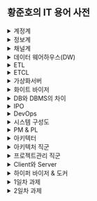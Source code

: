 ## 황준호의 IT 용어 사전

<details markdown="1">
<summary>계정계</summary>

<img src="./architecture.jpg"><br>
본연의 금융 업무 처리 시스템. 고객의 거래 데이터 자체를 다루는 영역<br>

업무: 계좌 개설 및 폐쇄, 입출금,이체, 외환 시스템 처리 등<br>
특징: 가장 핵심적인 시스템, 장애가 바로 금전적 피해로 이어짐. 필히 보수적으로 운영되는 영역 안정성이 최우선(삼중 백업)<br>

</details>
<details markdown="1">
<summary>정보계</summary>

계정계에서 생성된 데이터를 기반으로 영업점 및 각 부서의 업무처리에 필요한, 참고해야할 기록과 통계를 관리하는 시스템.<br>

업무:<br>
1) 목적별 전문 데이터 관리: 신용평가, 여신승인,리스크관리<br>
2) 기업 전략을 위한 데이터관리: 수익관리, 고객관계관리, 성과관리, 위험관리, 마케팅 등<br>
특징: 최근 고객 중심 서비스가 주요해지며, 고객 접점 채널에 즉각적인 마케팅과 개인화가 가능하도록 빅데이터 기술이 가장 많이 활용되고 있음.<br>

</details>
<details markdown="1">
<summary>채널계</summary>

고객 유입 채널이 다양해짐에 따라 이러한 고객들과 접하는 통로를 관리하는 시스템.

</details>

<details markdown="1">
<summary>데이터 웨어하우스(DW)</summary>

데이터웨어 하우스(DW)는 기존 정보를 활용해 더 나은 정보를 제공하고, 데이터의 품질을 향상시키며, 조직의 변화를 지원하고 비용과 자원관리의 효율성을 향상시키는 것이 목적이다.<br>

데이터 웨어하우스의 4가지 특성<br>
▷ 주제지향(Subject Oriented):<br>
기존의 데이터베이스가 대출, 예금, 재고관리 등과 같은 '기능'이나 '업무' 처리를 중심으로 설계되는 것에 비해 데이터웨어 하우스(DW)는 고객, 거래처, 공급자, 상품 등과 같은 '주제' 중심으로 구성된다. 즉, 이용자에게 이해하기 쉬운 형태로 제공된다.<br>

▷ 통합(Integrated):<br>
기존의 운영시스템은 부서나 부문, 혹은 기관별로 일관성 없는 다량의 데이터를 중복 관리하지만, 데이터 웨어하우스(DW)는 데이터 속성의 이름, 코드의 구조, 도량형 단위 등의 일관성을 유지하며 전사적 관점에서 하나로 통합한다.<br>

▷ 시계열(Time Variant):<br>
기존의 데이터베이스는 사용자가 사용하는 현재 시간을 기준으로 최신의 값을 유지하지만, 데이터웨어 하우스(DW)는 일정 기간 수집된 데이터를 갱신 없이 보관하며 일, 월, 분기, 년 등과 같은 기간 관련 정보를 함께 저장한다.<br>

시계열성은 어떤 자료가 시간에 따라 변경되어야 하는 것이 아니고, 시간에 따른 변경을 항상 반영하고 있어야 함을 의미한다.<br>

▷ 비휘발성(Nonvolatile):<br>
기존의 데이터베이스에서는 추가나 삭제, 변경 등과 같은 갱신 작업이 레코드 단위로 지속적으로 발생하지만, 데이터 웨어하우스(DW) 내의 데이터는 일단 적재(loading)가 완료되면 읽기 전용 형태의 스냅 샷 데이터로 존재하게 된다.<br>


</details>

<details markdown="1">
<summary>ETL</summary>

ETL이란 데이터 웨어하우스 구축 시 데이터를 운영 시스템에서 추출하여 가공(변환, 정제)한 후 데이터 웨어하우스(DW)에 적재하는 모든 과정을 말한다. 일반적으로 발생하는 데이터 변환에는 필터링, 정렬, 집계, 데이터 조인, 데이터 정리, 중복 제거 및 데이터 유효성 검사 등의 다양한 작업이 포함된다.<br>

▷ Extract: 하나 또는 그 이상의 데이터 원천들로 부터 데이터 획득<br>
▷ Transform: 데이터 클렌징, 형식 변환 및 표준화, 통합 또는 다수 애플리케이션에 내장된 비즈니스룰 적용 등<br>
▷ Load: 변형 단계의 처리가 완료된 데이터를 특정 목표 시스템에 적재<br>


</details>
<details markdown="1">
<summary>ETCL</summary>

Extraction(추출)<br>
다수의 소스시스템으로 부터 데이터를 추출하는 기능<br>

Transformation(변환)<br>
DW내 표준화 규칙에 의거 데이터 변환<br>
소스시스템 데이터를 DW 시스템 모델을 형태로 변경<br>

Cleansing(정제)<br>


</details>
<details markdown="1">
<summary>가상화서버</summary>

가상화가 대세. -> 예전에는 일부만 가상화를 사용했지만 이제 금융권도 코어부분도 가상화서버에 올리고 있다.<br>

개발서버, 테스트서버, 운용서버<br>

이렇게 한 프로젝트에 여러 서버들이 필요한데, 이러한 서버를 구축하는데 6주걸린다.<br>

하지만, 가상화를 이용하면 하루면 끝.<br>

기존에 가상화서비스의 보안과 성능의 문제로 일부만 가상화서버를 사용했던 금융권이<br>

최근 기술 제약의 극복으로 많은 부분을 가상화로 전환하려는 움직임이 활발하기 때문에<br>

가상화 서버에 대한 지식과 기술은 필수적이다.<br>

</details>

<details markdown="1">
<summary>화이트 바이저</summary>

??

</details>

<details markdown="1">
<summary>DB와 DBMS의 차이</summary>

DB는 data들을 얻기위해 효율적으로 저장된 집합체이고.<br>
DBMS는 이러한 DB를 쉽게 만들고 관리하는 여러가지 프로그램들이 모인 하나의 시스템을 뜻한다. 데이터베이스 관리시스템.<br>

</details>

<details markdown="1">
<summary>IPO</summary>

Input -> Processing -> Output

</details>

<details markdown="1">
<summary>DevOps</summary>

데브옵스(DevOps)는 소프트웨어의 개발(Development)과 운영(Operations)의 합성어로서, 소프트웨어 개발자와 정보기술 전문가 간의 소통, 협업 및 통합을 강조하는 개발 환경이나 문화를 말한다.

</details>

<details markdown="1">
<summary>시스템 구성도</summary>

<img src="./system.png"><br>

</details>

<details markdown="1">
<summary>PM & PL</summary>

Project Manager : 작전 담당 중대장 역할<br>
Project Leader : 분대장 역할<br>
피라미드 구조의 관리에서 <br>

</details>

<details markdown="1">
<summary>아키텍터</summary>

소프트웨어 아키텍트(software architect)는 전문가로 간주되는 소프트웨어 개발자로서,<br>
고수준의 설계적 결정을 수행하고 소프트웨어 코딩 표준, 도구, 플랫폼을 포함한 기술 표준을 지시한다.

</details>

<details markdown="1">
<summary>아키텍처 직군</summary>

SW아키텍트<br>
위에있음.<br>
DA: Data Architect<br>
비즈니스나 프로젝트 전체의 데이터와 관련된 아키텍처를 담당합니다.<br>
회사에 어떠한 데이터들이 있는지, 그리고 어떤 데이터가 필요한지 등에 대해 종합적으로 분석하고 어떻게 데이터를 접근-처리-관리할 것인지에 대해 설계합니다.
TA: Technical Architect<br>
비지니스를 운영하기 위한 IT 시스템의 환경을 설계하는 역할을 주로 담당합니다.(네트워크 부터 서버, 소프트웨어 등을 어떻게 구성할 것인지에 대한 설계를 수행)
https://www.stevenjlee.net/2020/06/04/%EC%9D%B4%ED%95%B4%ED%95%98%EA%B8%B0-%EC%95%84%ED%82%A4%ED%85%8D%ED%8A%B8-architect-ea-ba-sa-ta-aa-da/

</details>

<details markdown="1">
<summary>프로젝트관리 직군</summary>

프로젝트 관리<br>
개발은 아웃소싱하고 그 프로젝트를 관리하는 직군.<br>
소프트웨어 품질관리<br>
개발된 소프트웨어의 품질을 끌어올리는 역할.<br>
정보보호<br>

</details>

<details markdown="1">
<summary>Client와 Server</summary>

  ㅇ 클라이언트 (Client)<br>
     - 영어 뜻 자체로는 고객을 의미<br>
        . 클라이언트는 1 이상의 서버 제공 서비스를 사용하는 소비자의 개념<br>
     - 클라이언트/서버 모델에서, <br><br>
        . 네트워크를 이용하여 서버(Server)측에 서비스 요청을 의뢰하는 측<br>
           .. 웹 브라우저, 데스크톱 프로그램, 모바일 앱, 다른 서버에 요청을 보내는 서버 등<br>

  ㅇ 서버 (Server)<br>
     - 클라이언트들이 요구하는 각종 서비스를 제공하는 측<br>
        . 특정 역할에 특화된 것<br>
     - 클라이언트/서버 모델에서,<br>
        . 네트워크 상에 구현된 하드웨어 또는 소프트웨어로써, 서비스의 요청을 받는 측<br>

=> 한 머신은 클라이언트이자 동시에 서버가 될 수 있다.<br>
</details>

<details markdown="1">
<summary>하이퍼 바이저 & 도커</summary>

https://m.blog.naver.com/PostView.nhn?blogId=tommybee&logNo=221141977081&proxyReferer=https:%2F%2Fwww.google.com%2F

</details>



<details markdown="1">
<summary>1일차 과제</summary>

<details markdown="1">
<summary>1. DB vs DBMS 정의, 사례, 차이점</summary>
DB란 Database로, 여러사람이 효율적으로 공유하고 사용할 목적으로 만들어진 data들의 집합이다.<br>
DBMS란 Database Management System으로, DB를 효율적으로 생산하고 관리하기 위해 만들어진 소프트웨어다.<br>
예를 들어 한 기업의 내부에 고객DB, 생산DB, 판매DB 등이 존재한다면 여기서 각각의 DB가 데이터베이스이고<br>
이를 관리하는 오라클이 DBMS이다.<br>
DBMS에는 계층형, 네트워크형, 관계형, NoSQL형이 존재한다.<br>
각각 {IBM의 IMS}, {DBTG}, {Oracle, MySQL}, {MongoDB, MariaDB}<br>
</details>

<details markdown="1">
<summary>2. RDBMS 정의 및 개념, R이란?</summary>

관계형 데이터 모델에 기초를 둔 데이터베이스가 RDB이고 이러한 RDB를 수정 관리하는 소프트웨어가 RDBMS이다.<br>
여기서 R은 Relational의 의미다.<br>
관계란 같은 속성을 지닌 튜플들의 모임으로 정의된다. 

</details>

<details markdown="1">
<summary>3. SQL Syntax Diagram</summary>

</details>

<details markdown="1">
<summary>4. Connection vs Session</summary>

</details>

<details markdown="1">
<summary>5. 데이터 사이에 , 를 삽입하는 예제.</summary>

SELECT EMPNO||','||ENAME||','||JOB||','||MGR||','||HIREDATE||','||SAL||','||COMM||','||DEPTNO FROM EMP;

</details>

<details markdown="1">
<summary>6. SELECT * FROM TAB; 용도</summary>

내가 사용할 수 있는 테이블의 리스트를 볼 수 있다.

</details>

</details>



<details markdown="1">
<summary>2일차 과제</summary>

<details markdown="1">
<summary>1. SYSDATE & SYSTIMESTAMP</summary>

select to_char(SYSTIMESTAMP, 'YY-MM-DD HH:MM:SS/FF2') FROM dual;<br>
select to_char(SYSTIMESTAMP, 'YY-MM-DD HH:MM:SS/FF3') FROM dual;<br>

+ sysdate 시간 안나오는 이유<br>
-> default format이 'RR/MM/DD'여서 연도,월,일 만 나왔던 것이었따..!!<br>
-> SELECT value FROM V$NLS_PARAMETERS WHERE parameter = 'NLS_DATE_FORMAT';<br>
-> ALTER SESSION SET NLS_DATE_FORMAT = 'YYYY/MM/DD HH:MI:SS'; 이를 통해 포맷 변경 가능<br>

</details>

</details>

